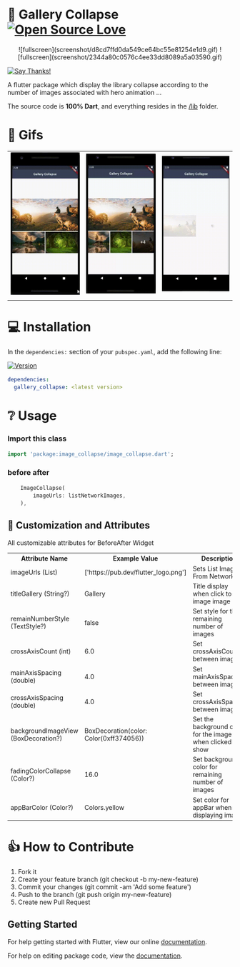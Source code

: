 # 👏 Gallery Collapse [![Open Source Love](https://badges.frapsoft.com/os/v1/open-source.svg?v=102)](https://opensource.org/licenses/MIT)

<p align="center"> 
![fullscreen](screenshot/d8cd7ffd0da549ce64bc55e81254e1d9.gif)
![fullscreen](screenshot/2344a80c0576c4ee33dd8089a5a03590.gif)
</p>

[![Say Thanks!](https://img.shields.io/badge/Say%20Thanks-!-1EAEDB.svg)](https://ko-fi.com/zuyenz)

<p>A flutter package which display the library collapse according to the number of images associated with hero animation ...</p>

The source code is **100% Dart**, and everything resides in the [/lib](https://github.com/xsahil03x/giffy_dialog/tree/master/lib) folder.

# 🔅 Gifs

|                                                                                                                                                          |                                                                                                                                                          |                                                                                                                                                          |
| -------------------------------------------------------------------------------------------------------------------------------------------------------- | -------------------------------------------------------------------------------------------------------------------------------------------------------- | -------------------------------------------------------------------------------------------------------------------------------------------------------- |
| ![fullscreen](screenshot/06e08b7805562c84edc9b2d57117a900.gif) | ![fullscreen](screenshot/0bc449b8e06aee0c121872e2e94109b1.gif) | ![fullscreen](screenshot/581a7e66420a8405c4b1ee8228ca967d.gif)|
|                                                                                                                                                          |                                                                                                                                                          |                                                                                                                                                          |

# 💻 Installation

In the `dependencies:` section of your `pubspec.yaml`, add the following line:

[![Version](https://img.shields.io/pub/v/before_after.svg)](https://pub.dartlang.org/packages/before_after)

```yaml
dependencies:
  gallery_collapse: <latest version>
```

# ❔ Usage

### Import this class

```dart
import 'package:image_collapse/image_collapse.dart';
```

### before after

```dart
    ImageCollapse(
        imageUrls: listNetworkImages,
    ),
```

## 🎨 Customization and Attributes

All customizable attributes for BeforeAfter Widget

<table>
    <th>Attribute Name</th>
    <th>Example Value</th>
    <th>Description</th>
    <tr>
        <td>imageUrls (List<String>)</td>
        <td>['https://pub.dev/flutter_logo.png']</td>
        <td>Sets List Images From Network</td>
    </tr>
    <tr>
        <td>titleGallery (String?)</td>
        <td>Gallery</td>
        <td>Title display when click to a image image</td>
    </tr>
    <tr>
        <td>remainNumberStyle (TextStyle?)</td>
        <td>false</td>
        <td>Set style for the remaining number of images</td>
        </tr>
    <tr>
        <td>crossAxisCount (int)</td>
        <td>6.0</td>
        <td>Set crossAxisCount between images</td>
    </tr>
    <tr>
        <td>mainAxisSpacing (double)</td>
        <td>4.0</td>
        <td>Set mainAxisSpacing between images</td>
    </tr>
    <tr>
        <td>crossAxisSpacing (double)</td>
        <td>4.0</td>
        <td>Set crossAxisSpacing between images</td>
    </tr>
    <tr>
        <td>backgroundImageView (BoxDecoration?)</td>
        <td> BoxDecoration(color: Color(0xff374056))</td>
        <td>Set the background color for the image when clicked show</td>
    </tr>
      <tr>
        <td>fadingColorCollapse (Color?)</td>
        <td>16.0</td>
        <td>Set background color for remaining number of images</td>
    </tr>
      <tr>
        <td>appBarColor (Color?)</td>
        <td>Colors.yellow</td>
        <td>Set color for appBar when displaying image</td>
    </tr>
    
</table>

# 👍 How to Contribute

1. Fork it
2. Create your feature branch (git checkout -b my-new-feature)
3. Commit your changes (git commit -am 'Add some feature')
4. Push to the branch (git push origin my-new-feature)
5. Create new Pull Request

## Getting Started

For help getting started with Flutter, view our online [documentation](https://flutter.io/).

For help on editing package code, view the [documentation](https://flutter.io/developing-packages/).
